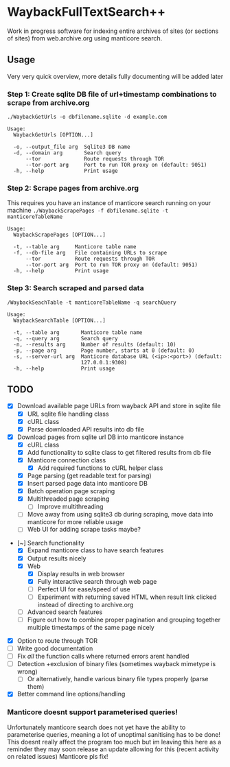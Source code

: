 # WaybackFullTextSearch++
Work in progress software for indexing entire archives of sites (or sections of sites) from web.archive.org using manticore search.

## Usage
Very very quick overview, more details fully documenting will be added later
### Step 1: Create sqlite DB file of url+timestamp combinations to scrape from archive.org
`./WaybackGetUrls -o dbfilename.sqlite -d example.com`
```
Usage:
  WaybackGetUrls [OPTION...]

  -o, --output_file arg  Sqlite3 DB name
  -d, --domain arg       Search query
      --tor              Route requests through TOR
      --tor-port arg     Port to run TOR proxy on (default: 9051)
  -h, --help             Print usage
```
### Step 2: Scrape pages from archive.org
This requires you have an instance of manticore search running on your machine
`./WaybackScrapePages -f dbfilename.sqlite -t manticoreTableName`
```
Usage:
  WaybackScrapePages [OPTION...]

  -t, --table arg     Manticore table name
  -f, --db-file arg   File containing URLs to scrape
      --tor           Route requests through TOR
      --tor-port arg  Port to run TOR proxy on (default: 9051)
  -h, --help          Print usage
```
### Step 3: Search scraped and parsed data
`/WaybackSeachTable -t manticoreTableName -q searchQuery`
```
Usage:
  WaybackSearchTable [OPTION...]

  -t, --table arg       Manticore table name
  -q, --query arg       Search query
  -n, --results arg     Number of results (default: 10)
  -p, --page arg        Page number, starts at 0 (default: 0)
  -s, --server-url arg  Manticore database URL (<ip>:<port>) (default:
                        127.0.0.1:9308)
  -h, --help            Print usage
```

## TODO
- [X] Download available page URLs from wayback API and store in sqlite file
  - [X] URL sqlite file handling class
  - [X] cURL class
  - [X] Parse downloaded API results into db file
- [X] Download pages from sqlite url DB into manticore instance
  - [X] cURL class
  - [X] Add functionality to sqlite class to get filtered results from db file 
  - [X] Manticore connection class
    - [X] Add required functions to cURL helper class
  - [X] Page parsing (get readable text for parsing)
  - [X] Insert parsed page data into manticore DB
  - [X] Batch operation page scraping
  - [X] Multithreaded page scraping
    - [ ] Improve multithreading
  - [ ] Move away from using sqlite3 db during scraping, move data into manticore for more reliable usage
  - [ ] Web UI for adding scrape tasks maybe?
- [~] Search functionality
  - [X] Expand manticore class to have search features
  - [X] Output results nicely
  - [X] Web
    - [X] Display results in web browser
    - [X] Fully interactive search through web page
    - [ ] Perfect UI for ease/speed of use
    - [ ] Experiment with returning saved HTML when result link clicked instead of directing to archive.org
  - [ ] Advanced search features
  - [ ] Figure out how to combine proper pagination and grouping together multiple timestamps of the same page nicely
- [X] Option to route through TOR
- [ ] Write good documentation
- [ ] Fix *all* the function calls where returned errors arent handled
- [ ] Detection +exclusion of binary files (sometimes wayback mimetype is wrong)
  - [ ] Or alternatively, handle various binary file types properly (parse them)
- [X] Better command line options/handling

### Manticore doesnt support parameterised queries!
Unfortunately manticore search does not yet have the ability to parameterise queries, meaning a lot of unoptimal sanitising has to be done!
This doesnt really affect the program too much but im leaving this here as a reminder they may soon release an update allowing for this (recent activity on related issues)
Manticore pls fix!